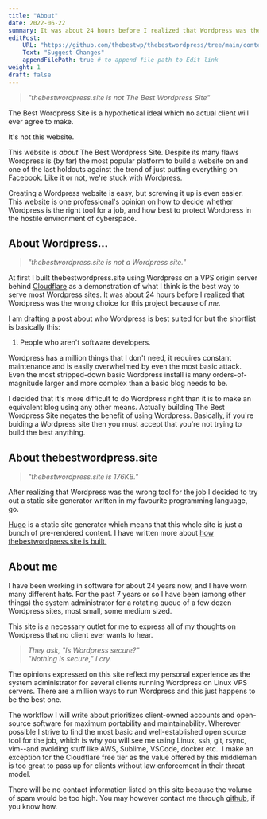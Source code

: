 ```yaml
---
title: "About"
date: 2022-06-22
summary: It was about 24 hours before I realized that Wordpress was the wrong choice for this project...
editPost:
    URL: "https://github.com/thebestwp/thebestwordpress/tree/main/content"
    Text: "Suggest Changes"
    appendFilePath: true # to append file path to Edit link
weight: 1
draft: false
---
```

> *"thebestwordpress.site is not The Best Wordpress Site"*

The Best Wordpress Site is a hypothetical ideal which no actual client will ever agree to make.

It's not this website.

This website is *about* The Best Wordpress Site.
Despite its many flaws Wordpress is (by far) the most popular platform to build a website on and one of the last holdouts against the trend of just putting everything on Facebook.
Like it or not, we're stuck with Wordpress.

Creating a Wordpress website is easy, but screwing it up is even easier.
This website is one professional's opinion on how to decide whether Wordpress is the right tool for a job, and how best to protect Wordpress in the hostile environment of cyberspace.
 
## About Wordpress…
> *"thebestwordpress.site is not a Wordpress site."*

At first I built thebestwordpress.site using Wordpress on a VPS origin server behind [Cloudflare](/posts/cloudflare) as a demonstration of what I think is the best way to serve most Wordpress sites.
It was about 24 hours before I realized that Wordpress was the wrong choice for this project because of *me.*

I am drafting a post about who Wordpress is best suited for but the shortlist is basically this:

1.  People who aren't software developers.

Wordpress has a million things that I don't need, it requires constant maintenance and is easily overwhelmed by even the most basic attack.
Even the most stripped-down basic Wordpress install is many orders-of-magnitude larger and more complex than a basic blog needs to be.

I decided that it's more difficult to do Wordpress right than it is to make an equivalent blog using any other means.
Actually building The Best Wordpress Site negates the benefit of using Wordpress.
Basically, if you're buiding a Wordpress site then you must accept that you're not trying to build the best anything.

## About thebestwordpress.site
> *"thebestwordpress.site is 176KB."*

After realizing that Wordpress was the wrong tool for the job I decided to try out a static site generator written in my favourite programming language, go.

[Hugo](https://gohugo.io) is a static site generator which means that this whole site is just a bunch of pre-rendered content.
I have written more about [how thebestwordpress.site is built.](/z_about/hugo)

## About me
I have been working in software for about 24 years now, and I have worn many different hats.
For the past 7 years or so I have been (among other things) the system administrator for a rotating queue of a few dozen Wordpress sites, most small, some medium sized.

This site is a necessary outlet for me to express all of my thoughts on Wordpress that no client ever wants to hear.

> *They ask, "Is Wordpress secure?"*  
> *"Nothing is secure," I cry.*


The opinions expressed on this site reflect my personal experience as the system administrator for several clients running Wordpress on Linux VPS servers.
There are a million ways to run Wordpress and this just happens to be the best one.

The workflow I will write about prioritizes client-owned accounts and open-source software for maximum portability and maintainability.
Wherever possible I strive to find the most basic and well-established open source tool for the job, which is why you will see me using Linux, ssh, git, rsync, vim--and avoiding stuff like AWS, Sublime, VSCode, docker etc.. 
I make an exception for the Cloudflare free tier as the value offered by this middleman is too great to pass up for clients without law enforcement in their threat model.

There will be no contact information listed on this site because the volume of spam would be too high.
You may however contact me through [github](https://github.com/thebestwp/thebestwordpress), if you know how.
